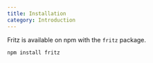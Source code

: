 ```yaml
---
title: Installation
category: Introduction
---
```


Fritz is available on npm with the `fritz` package.

```shell
npm install fritz
```